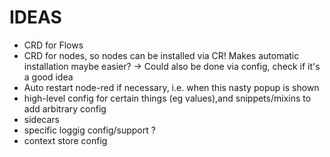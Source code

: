 # IDEAS

- CRD for Flows
- CRD for nodes, so nodes can be installed via CR! Makes automatic installation maybe easier? -> Could also be done via config, check if it's a good idea
- Auto restart node-red if necessary, i.e. when this nasty popup is shown
- high-level config for certain things (eg values),and snippets/mixins to add arbitrary config
- sidecars
- specific loggig config/support ?
- context store config
